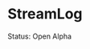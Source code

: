 StreamLog
==========================================================================
Status: Open Alpha
